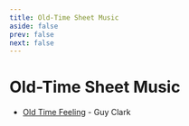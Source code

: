 ```yaml
---
title: Old-Time Sheet Music
aside: false
prev: false
next: false
---
```


# Old-Time Sheet Music

- [Old Time Feeling](/content/old-time-feeling) - Guy Clark
